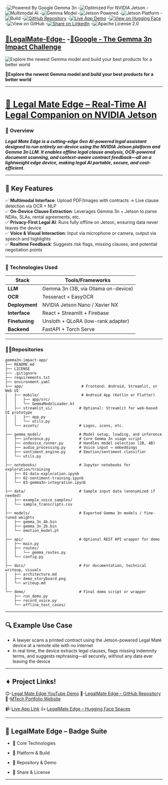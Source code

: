                                         
-![Powered By Google Gemma 3n](https://img.shields.io/badge/Powered%20By-Google%20Gemma%203n-4285F4?logo=google&logoColor=white)     -![Optimized For NVIDIA Jetson](https://img.shields.io/badge/Optimized%20For-NVIDIA%20Jetson-76B900?logo=nvidia)
-![Multimodal AI](https://img.shields.io/badge/Multimodal-AI--Vision--Language-blueviolet)   -![Gemma Model](https://img.shields.io/badge/Gemma-3n%204B-multimodal)   -![Jetson Powered](https://img.shields.io/badge/Jetson-Nano%20%7C%20Xavier%20NX-blue)
-![Jetson Platform](https://img.shields.io/badge/Jetson-Nano--Ready-green)    -![Build](https://img.shields.io/badge/build-passing-brightgreen)     -[![GitHub Repository](https://img.shields.io/badge/GitHub-Repository-181717?logo=github)](https://github.com/your-username/your-repo)   -[![Live App Demo](https://img.shields.io/badge/Live-App_Demo-4285F4?logo=google)](https://ishita95-harvad.github.io/legalmate-edge/)        -[![View on Hugging Face](https://img.shields.io/badge/🤗%20View%20on%20Hugging%20Face-grey?logo=huggingface)](https://huggingface.co/spaces/Ishita95-harvad/legalmate-edge)      -![View on GitHub](https://img.shields.io/badge/View_on_GitHub-181717?logo=github) -[![Share on LinkedIn](https://img.shields.io/badge/Share-LinkedIn%20Post-0A66C2?logo=linkedin)](https://www.linkedin.com/feed/)    -![Apache License 2.0](https://img.shields.io/badge/License-Apache%202.0-svg)  

      

## [ 🚀**LegalMate-Edge-**](https://ishita95-harvad.github.io/Ishita-ai.mtech-portfolio.github.io/#) -[🌟**Google - The Gemma 3n Impact Challenge**](https://www.kaggle.com/competitions/google-gemma-3n-hackathon) 

![Explore the newest Gemma model and build your best products for a better world](https://www.googleapis.com/download/storage/v1/b/kaggle-user-content/o/inbox%2F23623109%2Fe4c38d16ecc0580caf620235c7c6dc0a%2Fheader.png?generation=1754312063215711&alt=media)

**🚀Explore the newest Gemma model and build your best products for a better world**

****

# [**🧠 Legal Mate Edge – Real-Time AI Legal Companion on NVIDIA Jetson**](https://www.kaggle.com/competitions/google-gemma-3n-hackathon)

### 🚀 **Overview**


***********Legal Mate Edge is a cutting-edge Gen AI-powered legal assistant designed to run entirely on-device using the NVIDIA Jetson platform and Gemma 3n LLM. It enables offline legal clause analysis, OCR-powered document scanning, and context-aware contract feedback—all on a lightweight edge device, making legal AI portable, secure, and cost-efficient.***********

-----------------------------------------------------------------------------------------------------------------------------------------------------

## 🔧 **Key Features**

✅ **Multimodal Interface**: Upload PDF/Images with contracts → Live clause detection via OCR + NLP  
✅ **On-Device Clause Extraction**: Leverages Gemma 3n + Jetson to parse NDAs, SLAs, rental agreements, etc.  
✅ **Privacy-First Legal AI**: Runs fully offline on Jetson, ensuring data never leaves the device  
✅ **Voice & Visual Interaction**: Input via microphone or camera, output via speech and highlights  
✅ **Realtime Feedback**: Suggests risk flags, missing clauses, and potential negotiation points  

----------------------------------------------------------------------------------------------------------------------

### 🔌 **Technologies Used**

| **Stack**          | **Tools/Frameworks**               |
|--------------------|-----------------------------------|
| **LLM**            | Gemma 3n (3B, via Ollama on-device) |
| **OCR**            | Tesseract + EasyOCR               |
| **Deployment**     | NVIDIA Jetson Nano / Xavier NX    |
| **Interface**      | React + Streamlit + Firebase      |
| **Finetuning**     | Unsloth + QLoRA (low-rank adapter)|
| **Backend**        | FastAPI + Torch Serve             |

-----------------------------------------------------------------------------------------------------------------------------------------------------

### 👯‍♂️Repositories

```
gemma3n-impact-app/
├── README.md
├── LICENSE
├── .gitignore
├── requirements.txt
├── environment.yaml
├── app/                          # Frontend: Android, Streamlit, or Web UI
│   ├── mobile/                   # Android App (Kotlin or Flutter)
│   │   ├── app/src/
│   │   └── GemmaModelLoader.kt
│   ├── streamlit_ui/            # Optional: Streamlit for web-based UI prototype
│   │   ├── app.py
│   │   └── utils.py
│   └── assets/                  # Logos, icons, etc.
│
├── gemma_model/                 # Model setup, loading, and inference
│   ├── inference.py             # Core Gemma 3n usage script
│   ├── ondevice_runner.py       # Handles model selection (2B, 4B)
│   ├── audio_processing.py      # Voice input → embeddings
│   ├── sentiment_engine.py      # Emotion/sentiment classifier
│   └── utils.py
│
├── notebooks/                   # Jupyter notebooks for exploration/training
│   ├── 01-data-exploration.ipynb
│   ├── 02-sentiment-training.ipynb
│   └── 03-gemma3n-integration.ipynb
│
├── data/                        # Sample input data (anonymized if needed)
│   ├── example_voice_samples/
│   └── sample_transcripts.csv
│
├── models/                      # Exported Gemma 3n models / fine-tuned weights
│   ├── gemma_3n_4b.bin
│   ├── gemma_3n_2b.bin
│   └── emotion_model.pt
│
├── api/                         # Optional REST API wrapper for demo
│   ├── main.py
│   ├── routes/
│   │   └── gemma_routes.py
│   └── config.py
│
├── docs/                        # For documentation, technical writeup, visuals
│   ├── architecture.md
│   ├── demo_storyboard.png
│   └── writeup.md
│
└── demo/                        # Final demo script or wrapper
    ├── run_demo.py
    ├── record_voice.py
    └── offline_test_cases/

  ```
-------------------------------------------


## 🔍 **Example Use Case**

- A lawyer scans a printed contract using the Jetson-powered Legal Maté device at a remote site with no internet  
- In real time, the device extracts legal clauses, flags missing indemnity terms, and suggests rephrasing—all securely, without any data ever leaving the device  

-------------------------------------------------------------------------------------------------------------------------------------------------------------

## ➧ **Project Links!**                                                                            

 😊-[Legal Mate Edge YouTube Demo](https://youtu.be/Z_ZmGqm3iow?si=s5LJzxm46K2CWZxE)   📝-[LegalMate Edge – GitHub Repository](https://github.com/Ishita95-harvad/LegalMate-Edge-)  🔮-[MTech Portfolio Website](https://ishita95-harvad.github.io/)

 📹-[Live App Link](https://ishita95-harvad.github.io/legalmate-edge/)                 👍-[LegalMate Edge – Hugging Face Spaces](https://huggingface.co/spaces/Ishita95-harvad/LegalMate-Edge-)       
  

---------------------------------------

## 🚀 LegalMate Edge – Badge Suite

   - 🔧 Core Technologies
 
  - 🧠 Platform & Build

  - 📂 Repository & Demo
  
   - 📢 Share & License

--------------------------------------


 
